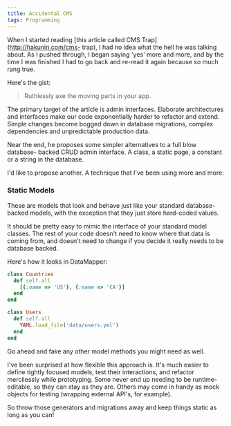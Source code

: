 ```yaml
---
title: Accidental CMS
tags: Programming
---
```


When I started reading [this article called CMS Trap](http://hakunin.com/cms-
trap), I had no idea what the hell he was talking about. As I pushed through, I
began saying 'yes' more and more, and by the time I was finished I had to go
back and re-read it again because so much rang true.

Here's the gist:

> Ruthlessly axe the moving parts in your app.

The primary target of the article is admin interfaces. Elaborate architectures
and interfaces make our code exponentially harder to refactor and extend. Simple
changes become bogged down in database migrations, complex dependencies and
unpredictable production data.

Near the end, he proposes some simpler alternatives to a full blow database-
backed CRUD admin interface. A class, a static page, a constant or a string in
the database.

I'd like to propose another. A technique that I've been using more and more:

### Static Models

These are models that look and behave just like your standard database-backed
models, with the exception that they just store hard-coded values.

It should be pretty easy to mimic the interface of your standard model classes.
The rest of your code doesn't need to know where that data is coming from, and
doesn't need to change if you decide it really needs to be database backed.

Here's how it looks in DataMapper:

```ruby
class Countries
  def self.all
    [{:name => 'US'}, {:name => 'CA'}]
  end
end

class Users
  def self.all
    YAML.load_file('data/users.yml')
  end
end
```

Go ahead and fake any other model methods you might need as well.

I've been surprised at how flexible this approach is. It's much easier to define
tightly focused models, test their interactions, and refactor mercilessly while
prototyping. Some never end up needing to be runtime-editable, so they can stay
as they are. Others may come in handy as mock objects for testing (wrapping
external API's, for example).

So throw those generators and migrations away and keep things static as long as
you can!
